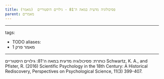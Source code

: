 ```yaml
---
title: (מאמר)  פסיכולוגיה מדעית במאה ה־81 - גילויים היסטוריים
parent: מאמרים
---
```


---
tags:
  - TODO
aliases:
  - מאמר פרק 1
---
כותרת: פסיכולוגיה מדעית במאה ה־81: גילויים היסטוריים
Schwartz, K. A., and Pfister, R. (2016) Scientific Psychology in the 18th Century: A Historical Rediscovery, Perspectives on Psychological Science, 11(3) 399-407. 



<script src="https://utteranc.es/client.js"
        repo="AdiShamir/AdiShamir.github.io"
        issue-term="pathname"
        label="comment"
        theme="github-dark"
        crossorigin="anonymous"
        async>
</script>
